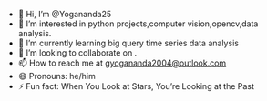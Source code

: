 - 👋 Hi, I’m @Yogananda25
- 👀 I’m interested in python projects,computer vision,opencv,data analysis.
- 🌱 I’m currently learning big query time series data analysis
- 💞️ I’m looking to collaborate on .
- 📫 How to reach me at gyogananda2004@outlook.com
- 😄 Pronouns: he/him
- ⚡ Fun fact: When You Look at Stars, You’re Looking at the Past

<!---
Yogananda25/Yogananda25 is a ✨ special ✨ repository because its `README.md` (this file) appears on your GitHub profile.
You can click the Preview link to take a look at your changes.
--->
